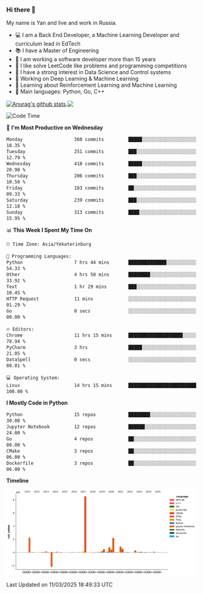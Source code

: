 ### Hi there 👋

My name is Yan and live and work in Russia.

- 💻 I am a Back End Developer, a Machine Learning Developer and curriculum lead in EdTech
- 📚 I have a Master of Engineering
- 🤔 I am working a software developer more than 15 years
- 🌱 I like solve LeetCode like problems and programming competitions
- 📝 I have a strong interest in Data Science and Control systems
- 🔭 Working on Deep Learning & Machine Learning
- 🌱 Learning about Reinforcement Learning and Machine Learning
- 🌟 Main languages: Python, Go, C++

<!--


**yanchick/yanchick** is a ✨ _special_ ✨ repository because its `README.md` (this file) appears on your GitHub profile.

Here are some ideas to get you started:

- I am a self taught Full Stack Developer and a Machine Learning Developer
- 🌱 I’m currently learning ...
- 👯 I’m looking to collaborate on ...
- 🤔 I’m looking for help with ...
- 💬 Ask me about ...
- 📫 How to reach me: ...
- 😄 Pronouns: ...
- ⚡ Fun fact: ...

-->


<a href="https://github.com/anuraghazra/github-readme-stats">
    <img align="center" src="https://github-readme-stats.vercel.app/api?username=yanchick&count_private=true" alt="Anurag's github stats" />
</a>
<a href="https://github.com/anuraghazra/github-readme-stats">
    <img align="center" src="https://github-readme-stats.vercel.app/api/top-langs/?username=yanchick&hide=javascript,html,CSS" />
</a>

<!--START_SECTION:waka-->
![Code Time](http://img.shields.io/badge/Code%20Time-2%2C943%20hrs%2027%20mins-blue)

📅 **I'm Most Productive on Wednesday** 

```text
Monday                   360 commits         █████░░░░░░░░░░░░░░░░░░░░   18.35 % 
Tuesday                  251 commits         ███░░░░░░░░░░░░░░░░░░░░░░   12.79 % 
Wednesday                410 commits         █████░░░░░░░░░░░░░░░░░░░░   20.90 % 
Thursday                 206 commits         ███░░░░░░░░░░░░░░░░░░░░░░   10.50 % 
Friday                   183 commits         ██░░░░░░░░░░░░░░░░░░░░░░░   09.33 % 
Saturday                 239 commits         ███░░░░░░░░░░░░░░░░░░░░░░   12.18 % 
Sunday                   313 commits         ████░░░░░░░░░░░░░░░░░░░░░   15.95 % 
```


📊 **This Week I Spent My Time On** 

```text
🕑︎ Time Zone: Asia/Yekaterinburg

💬 Programming Languages: 
Python                   7 hrs 44 mins       ██████████████░░░░░░░░░░░   54.33 % 
Other                    4 hrs 50 mins       ████████░░░░░░░░░░░░░░░░░   33.92 % 
Text                     1 hr 29 mins        ███░░░░░░░░░░░░░░░░░░░░░░   10.45 % 
HTTP Request             11 mins             ░░░░░░░░░░░░░░░░░░░░░░░░░   01.29 % 
Go                       0 secs              ░░░░░░░░░░░░░░░░░░░░░░░░░   00.00 % 

🔥 Editors: 
Chrome                   11 hrs 15 mins      ████████████████████░░░░░   78.94 % 
PyCharm                  3 hrs               █████░░░░░░░░░░░░░░░░░░░░   21.05 % 
DataSpell                0 secs              ░░░░░░░░░░░░░░░░░░░░░░░░░   00.01 % 

💻 Operating System: 
Linux                    14 hrs 15 mins      █████████████████████████   100.00 % 
```

**I Mostly Code in Python** 

```text
Python                   15 repos            ████████░░░░░░░░░░░░░░░░░   30.00 % 
Jupyter Notebook         12 repos            ██████░░░░░░░░░░░░░░░░░░░   24.00 % 
Go                       4 repos             ██░░░░░░░░░░░░░░░░░░░░░░░   08.00 % 
CMake                    3 repos             ██░░░░░░░░░░░░░░░░░░░░░░░   06.00 % 
Dockerfile               3 repos             ██░░░░░░░░░░░░░░░░░░░░░░░   06.00 % 
```



**Timeline**

![Lines of Code chart](https://raw.githubusercontent.com/yanchick/yanchick/main/assets/bar_graph.png)


 Last Updated on 11/03/2025 18:49:33 UTC
<!--END_SECTION:waka-->

